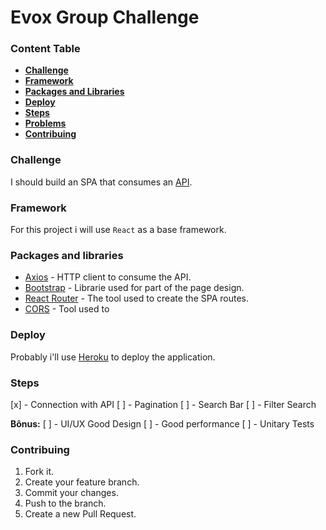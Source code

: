 # Evox Group Challenge

### Content Table

- [**Challenge**](#challenge)
- [**Framework**](#framework)
- [**Packages and Libraries**](#packsandlibs)
- [**Deploy**](#deploy)
- [**Steps**](#steps)
- [**Problems**](#problems)
- [**Contribuing**](#contribuing)


### <div id="challenge" />Challenge 

I should build an SPA that consumes an [API](https://newsapi.org/).

### <div id="framework" /> Framework

For this project i will use `React` as a base framework.

### <div id="packsandlibs" /> Packages and libraries

* [Axios](https://github.com/axios/axios) - HTTP client to consume the API.
* [Bootstrap](https://getbootstrap.com/docs/4.5/getting-started/introduction/) - Librarie used for part of the page design.
* [React Router](https://reactrouter.com/web/guides/quick-start) - The tool used to create the SPA routes.
* [CORS]() - Tool used to 

### <divd id="deploy" /> Deploy

Probably i'll use [Heroku](https://www.heroku.com/) to deploy the application.

### <div id="steps" /> Steps

[x] - Connection with API
[ ] - Pagination
[ ] - Search Bar
[ ] - Filter Search

**Bônus:**
[ ] - UI/UX Good Design
[ ] - Good performance
[ ] - Unitary Tests

### <div id="contribuing" /> Contribuing

1. Fork it.
2. Create your feature branch.
3. Commit your changes.
4. Push to the branch.
5. Create a new Pull Request.